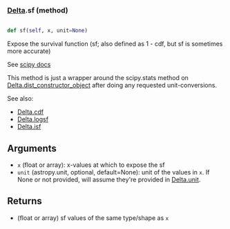 ### [Delta](Delta.md).sf (method)


```py

def sf(self, x, unit=None)

```



Expose the survival function (sf; also defined as 1 - cdf, but sf is
sometimes more accurate)

See [scipy docs](https://docs.scipy.org/doc/scipy/reference/generated/scipy.stats.rv_continuous.sf.html)

This method is just a wrapper around the scipy.stats method on
[Delta.dist_constructor_object](Delta.dist_constructor_object.md) after doing any requested unit-conversions.

See also:

* [Delta.cdf](Delta.cdf.md)
* [Delta.logsf](Delta.logsf.md)
* [Delta.isf](Delta.isf.md)

Arguments
----------
* `x` (float or array): x-values at which to expose the sf
* `unit` (astropy.unit, optional, default=None): unit of the values
    in `x`.  If None or not provided, will assume they're provided in
    [Delta.unit](Delta.unit.md).

Returns
---------
* (float or array) sf values of the same type/shape as `x`

